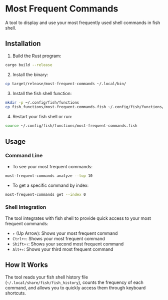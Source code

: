# Most Frequent Commands

A tool to display and use your most frequently used shell commands in fish shell.

## Installation

1. Build the Rust program:
```bash
cargo build --release
```

2. Install the binary:
```bash
cp target/release/most-frequent-commands ~/.local/bin/
```

3. Install the fish shell function:
```bash
mkdir -p ~/.config/fish/functions
cp fish_functions/most-frequent-commands.fish ~/.config/fish/functions/
```

4. Restart your fish shell or run:
```bash
source ~/.config/fish/functions/most-frequent-commands.fish
```

## Usage

### Command Line

- To see your most frequent commands:
```bash
most-frequent-commands analyze --top 10
```

- To get a specific command by index:
```bash
most-frequent-commands get --index 0
```

### Shell Integration

The tool integrates with fish shell to provide quick access to your most frequent commands:

- `↑` (Up Arrow): Shows your most frequent command
- `Ctrl+↑`: Shows your most frequent command
- `Shift+↑`: Shows your second most frequent command
- `Alt+↑`: Shows your third most frequent command

## How It Works

The tool reads your fish shell history file (`~/.local/share/fish/fish_history`), counts the frequency of each command, and allows you to quickly access them through keyboard shortcuts. 